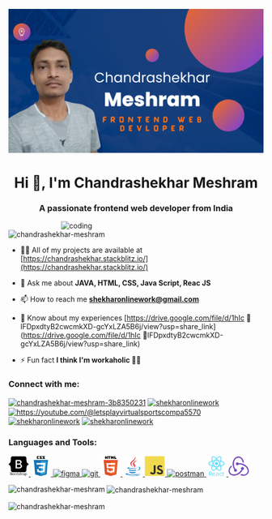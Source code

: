 ![logo](https://github.com/chandrashekhar-meshram/chandrashekhar-meshram/blob/main/Blue%20Modern%20Technology%20Business%20Presentation.png)
<h1 align="center">Hi 👋, I'm Chandrashekhar Meshram</h1>
<h3 align="center">A passionate frontend web developer from India</h3>

<img align="right" alt="coding" width="400" src="https://user-images.githubusercontent.com/63050133/156676671-d5b2e362-97d4-4404-9447-dd71ddfea82f.gif">

<p align="left"> <img src="https://komarev.com/ghpvc/?username=chandrashekhar-meshram&label=Profile%20views&color=0e75b6&style=flat" alt="chandrashekhar-meshram" /> </p>

- 👨‍💻 All of my projects are available at [https://chandrashekhar.stackblitz.io/](https://chandrashekhar.stackblitz.io/)

- 💬 Ask me about **JAVA, HTML, CSS, Java Script, Reac JS**

- 📫 How to reach me **shekharonlinework@gmail.com**

- 📄 Know about my experiences [https://drive.google.com/file/d/1hIc 📂lFDpxdtyB2cwcmkXD-gcYxLZA5B6j/view?usp=share_link](https://drive.google.com/file/d/1hIc 📂lFDpxdtyB2cwcmkXD-gcYxLZA5B6j/view?usp=share_link)

- ⚡ Fun fact **I think I'm workaholic 👨‍💻**

<h3 align="left">Connect with me:</h3>
<p align="left">
<a href="https://linkedin.com/in/chandrashekhar-meshram-3b8350231" target="blank"><img align="center" src="https://raw.githubusercontent.com/rahuldkjain/github-profile-readme-generator/master/src/images/icons/Social/linked-in-alt.svg" alt="chandrashekhar-meshram-3b8350231" height="30" width="40" /></a>
<a href="https://codesandbox.com/shekharonlinework" target="blank"><img align="center" src="https://raw.githubusercontent.com/rahuldkjain/github-profile-readme-generator/master/src/images/icons/Social/codesandbox.svg" alt="shekharonlinework" height="30" width="40" /></a>
<a href="https://www.youtube.com/c/https://youtube.com/@letsplayvirtualsportscompa5570" target="blank"><img align="center" src="https://raw.githubusercontent.com/rahuldkjain/github-profile-readme-generator/master/src/images/icons/Social/youtube.svg" alt="https://youtube.com/@letsplayvirtualsportscompa5570" height="30" width="40" /></a>
<a href="https://www.leetcode.com/shekharonlinework" target="blank"><img align="center" src="https://raw.githubusercontent.com/rahuldkjain/github-profile-readme-generator/master/src/images/icons/Social/leet-code.svg" alt="shekharonlinework" height="30" width="40" /></a>
<a href="https://auth.geeksforgeeks.org/user/shekharonlinework" target="blank"><img align="center" src="https://raw.githubusercontent.com/rahuldkjain/github-profile-readme-generator/master/src/images/icons/Social/geeks-for-geeks.svg" alt="shekharonlinework" height="30" width="40" /></a>
</p>

<h3 align="left">Languages and Tools:</h3>
<p align="left"> <a href="https://getbootstrap.com" target="_blank" rel="noreferrer"> <img src="https://raw.githubusercontent.com/devicons/devicon/master/icons/bootstrap/bootstrap-plain-wordmark.svg" alt="bootstrap" width="40" height="40"/> </a> <a href="https://www.w3schools.com/css/" target="_blank" rel="noreferrer"> <img src="https://raw.githubusercontent.com/devicons/devicon/master/icons/css3/css3-original-wordmark.svg" alt="css3" width="40" height="40"/> </a> <a href="https://www.figma.com/" target="_blank" rel="noreferrer"> <img src="https://www.vectorlogo.zone/logos/figma/figma-icon.svg" alt="figma" width="40" height="40"/> </a> <a href="https://git-scm.com/" target="_blank" rel="noreferrer"> <img src="https://www.vectorlogo.zone/logos/git-scm/git-scm-icon.svg" alt="git" width="40" height="40"/> </a> <a href="https://www.w3.org/html/" target="_blank" rel="noreferrer"> <img src="https://raw.githubusercontent.com/devicons/devicon/master/icons/html5/html5-original-wordmark.svg" alt="html5" width="40" height="40"/> </a> <a href="https://www.java.com" target="_blank" rel="noreferrer"> <img src="https://raw.githubusercontent.com/devicons/devicon/master/icons/java/java-original.svg" alt="java" width="40" height="40"/> </a> <a href="https://developer.mozilla.org/en-US/docs/Web/JavaScript" target="_blank" rel="noreferrer"> <img src="https://raw.githubusercontent.com/devicons/devicon/master/icons/javascript/javascript-original.svg" alt="javascript" width="40" height="40"/> </a> <a href="https://postman.com" target="_blank" rel="noreferrer"> <img src="https://www.vectorlogo.zone/logos/getpostman/getpostman-icon.svg" alt="postman" width="40" height="40"/> </a> <a href="https://reactjs.org/" target="_blank" rel="noreferrer"> <img src="https://raw.githubusercontent.com/devicons/devicon/master/icons/react/react-original-wordmark.svg" alt="react" width="40" height="40"/> </a> <a href="https://redux.js.org" target="_blank" rel="noreferrer"> <img src="https://raw.githubusercontent.com/devicons/devicon/master/icons/redux/redux-original.svg" alt="redux" width="40" height="40"/> </a> </p>

<p><img align="left" src="https://github-readme-stats.vercel.app/api/top-langs?username=chandrashekhar-meshram&show_icons=true&locale=en&layout=compact" alt="chandrashekhar-meshram" /></p>

<p>&nbsp;<img align="center" src="https://github-readme-stats.vercel.app/api?username=chandrashekhar-meshram&show_icons=true&locale=en" alt="chandrashekhar-meshram" /></p>

<p><img align="center" src="https://github-readme-streak-stats.herokuapp.com/?user=chandrashekhar-meshram&" alt="chandrashekhar-meshram" /></p>
